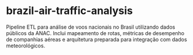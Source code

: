 # brazil-air-traffic-analysis
Pipeline ETL para análise de voos nacionais no Brasil utilizando dados públicos da ANAC. Inclui mapeamento de rotas, métricas de desempenho de companhias aéreas e arquitetura preparada para integração com dados meteorológicos.
